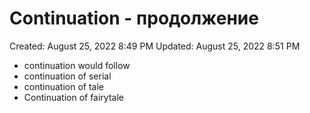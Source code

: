 # Continuation - продолжение

Created: August 25, 2022 8:49 PM
Updated: August 25, 2022 8:51 PM

- continuation would follow
- continuation of serial
- continuation of tale
- Continuation of fairytale